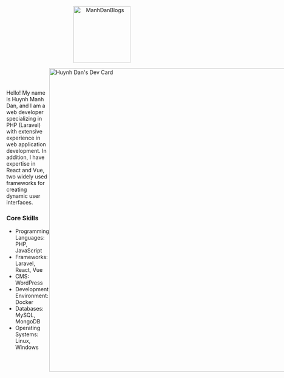 <p align="center"><a href="https://manhdandev.com/" target="_blank"><img src="https://manhdandev.com/web/img/logo.webp" width="150" alt="ManhDanBlogs"></a></p>
</p>
<div style="display: flex; align-items: center;">
    <div>
        <p>
        Hello! My name is Huynh Manh Dan, and I am a web developer specializing in PHP (Laravel) with extensive experience in web application development. In addition, I have expertise in React and Vue, two widely used frameworks for creating dynamic user interfaces.
        </p>
        <h3>Core Skills</h3>
        <ul>
            <li>Programming Languages: PHP, JavaScript</li>
            <li>Frameworks: Laravel, React, Vue</li>
            <li>CMS: WordPress</li>
            <li>Development Environment: Docker</li>
            <li>Databases: MySQL, MongoDB</li>
            <li>Operating Systems: Linux, Windows</li>
        </ul>
    </div>
    <div>
        <a href="https://app.daily.dev/MDBeater">
            <img src="https://api.daily.dev/devcards/9f6c975959894ba88fdb1ca9f29c627b.png?r=vns" width="800" alt="Huynh Dan's Dev Card"/>
        </a>
    </div>
</div>
